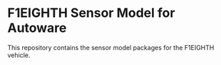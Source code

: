 # F1EIGHTH Sensor Model for Autoware

This repository contains the sensor model packages for the F1EIGHTH
vehicle.
